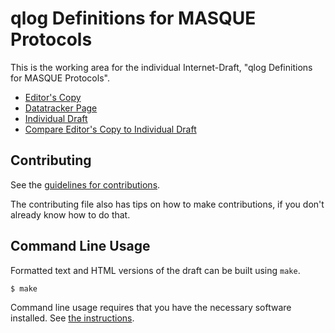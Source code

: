 <!-- regenerate: on (set to off if you edit this file) -->

# qlog Definitions for MASQUE Protocols

This is the working area for the individual Internet-Draft, "qlog Definitions for MASQUE Protocols".

* [Editor's Copy](https://marten-seemann.github.io/draft-seemann-masque-qlog/#go.draft-seemann-masque-qlog.html)
* [Datatracker Page](https://datatracker.ietf.org/doc/draft-seemann-masque-qlog)
* [Individual Draft](https://datatracker.ietf.org/doc/html/draft-seemann-masque-qlog)
* [Compare Editor's Copy to Individual Draft](https://marten-seemann.github.io/draft-seemann-masque-qlog/#go.draft-seemann-masque-qlog.diff)


## Contributing

See the
[guidelines for contributions](https://github.com/marten-seemann/draft-seemann-masque-qlog/blob/gh-pages/CONTRIBUTING.md).

The contributing file also has tips on how to make contributions, if you
don't already know how to do that.

## Command Line Usage

Formatted text and HTML versions of the draft can be built using `make`.

```sh
$ make
```

Command line usage requires that you have the necessary software installed.  See
[the instructions](https://github.com/martinthomson/i-d-template/blob/main/doc/SETUP.md).

